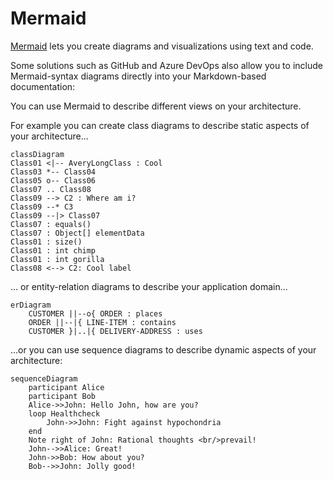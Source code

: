 # Mermaid

[Mermaid](https://mermaid-js.github.io/mermaid/#/) lets you create diagrams and visualizations using text and code.

Some solutions such as GitHub and Azure DevOps also allow you to include Mermaid-syntax diagrams directly into your Markdown-based documentation:

You can use Mermaid to describe different views on your architecture. 

For example you can create class diagrams to describe static aspects of your architecture...

```mermaid
classDiagram
Class01 <|-- AveryLongClass : Cool
Class03 *-- Class04
Class05 o-- Class06
Class07 .. Class08
Class09 --> C2 : Where am i?
Class09 --* C3
Class09 --|> Class07
Class07 : equals()
Class07 : Object[] elementData
Class01 : size()
Class01 : int chimp
Class01 : int gorilla
Class08 <--> C2: Cool label
```

... or entity-relation diagrams to describe your application domain...

```mermaid
erDiagram
    CUSTOMER ||--o{ ORDER : places
    ORDER ||--|{ LINE-ITEM : contains
    CUSTOMER }|..|{ DELIVERY-ADDRESS : uses
```

...or you can use sequence diagrams to describe dynamic aspects of your architecture:

```mermaid
sequenceDiagram
    participant Alice
    participant Bob
    Alice->>John: Hello John, how are you?
    loop Healthcheck
        John->>John: Fight against hypochondria
    end
    Note right of John: Rational thoughts <br/>prevail!
    John-->>Alice: Great!
    John->>Bob: How about you?
    Bob-->>John: Jolly good!
```